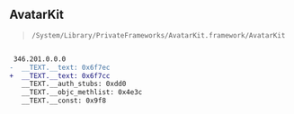 ## AvatarKit

> `/System/Library/PrivateFrameworks/AvatarKit.framework/AvatarKit`

```diff

 346.201.0.0.0
-  __TEXT.__text: 0x6f7ec
+  __TEXT.__text: 0x6f7cc
   __TEXT.__auth_stubs: 0xdd0
   __TEXT.__objc_methlist: 0x4e3c
   __TEXT.__const: 0x9f8

```
